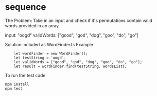 # sequence
The Problem:
Take in an input and check if it's permutations contain valid words provided in an array.

input: "oogd"
validWords: ["good", "god", "dog", "goo", "do", "go"]

Solution included as WordFinder.ts
Example 

```
    let wordFinder = new WordFinder();
    let testString = 'oogd';
    let validWords = ["good", "god", "dog", "goo", "do", "go"];
    let result = wordFinder.find(testString, wordsList);
```

To run the test code

```
npm install
npm test
```

